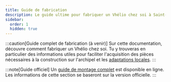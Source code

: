 ```yaml
---
title: Guide de fabrication
description: Le guide ultime pour fabriquer un Vhélio chez soi à Saint-Pierre-et-Miquelon.
sidebar:
  order: 1
  hidden: true
---
```


:::caution[Guide complet de fabrication (à venir)]
Sur cette documentation, découvre comment fabriquer un Vhélio chez soi. Tu y trouveras en particulier des informations utiles pour faciliter l'acquisition des pièces nécessaires à la construction sur l'archipel et les [adaptations locales](/fabrication/adaptations/).
:::

:::note[Guide officiel]
Un [guide de montage complet](https://documentation.vhelio.org/vheliotech/guide-de-montage/) est disponible en ligne. Les informations de cette section se baseront sur la version officielle.
:::
